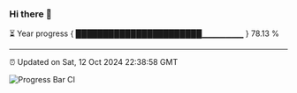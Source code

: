 ### Hi there 👋

⏳ Year progress { ███████████████████████▁▁▁▁▁▁▁ } 78.13 %

---

⏰ Updated on Sat, 12 Oct 2024 22:38:58 GMT

![Progress Bar CI](https://github.com/IshwaranRudhara/GIT-ACTION/workflows/Progress%20Bar%20CI/badge.svg)
